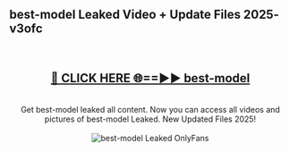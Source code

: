 <h2>best-model Leaked Video + Update Files 2025- v3ofc</h2>
<br>
<div align="center">
<h2><a href="https://libra.edu.pl?best-model" rel="nofollow">🔴 CLICK HERE 🌐==►► best-model</a></h2>
<br>
Get best-model leaked all content. Now you can access all videos and pictures of best-model Leaked. New Updated Files 2025!
<br>
<br>
<a href="https://libra.edu.pl?best-model" rel="nofollow" data-target="animated-image.originalLink"><img src="https://i.ibb.co.com/WyWwxjT/player-gif2.gif" alt="best-model Leaked OnlyFans" style="max-width: 100%; display: inline-block;" data-target="animated-image.originalImage"></a>
</div>
<br>
